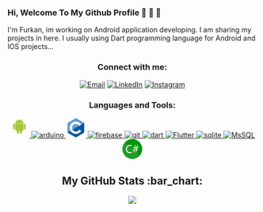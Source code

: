 

### Hi, Welcome To My Github Profile 👋 👋 👋

I'm Furkan, im working on Android application developing. I am sharing my projects in here. I usually using Dart programming language for Android and IOS projects... 


<h3 align="center">Connect with me:</h3>
<p align="center">
</a>
<a href="mailto:furkanayyildiz55@hotmail.com"><img alt="Email" src="https://img.shields.io/badge/Email-furkanayyildiz55@hotmail.com-blue?style=flat&logo=gmail"></a>
<a href="https://www.linkedin.com/in/furkanayyıldız/" target="_blank"><img alt="LinkedIn" src="https://img.shields.io/badge/LinkedIn-@furkanayyıldız-blue?style=flat&logo=linkedin"></a>
<a href="https://www.instagram.com/furkan55ss/"><img alt="Instagram" src="https://img.shields.io/badge/Instagram-furkan55ss-black?style=flat-square&logo=instagram"></a>
</p>

<h3 align="center">Languages and Tools:</h3>
<p align="center"> <a href="https://developer.android.com" target="_blank"> <img src="https://raw.githubusercontent.com/devicons/devicon/master/icons/android/android-original-wordmark.svg" alt="android" width="40" height="40"/> </a> <a href="https://www.arduino.cc/" target="_blank"> <img src="https://cdn.worldvectorlogo.com/logos/arduino-1.svg" alt="arduino" width="40" height="40"/> </a> <a href="https://www.cprogramming.com/" target="_blank"> <img src="https://raw.githubusercontent.com/devicons/devicon/master/icons/c/c-original.svg" alt="c" width="40" height="40"/> </a> <a href="https://firebase.google.com/" target="_blank"> <img src="https://www.vectorlogo.zone/logos/firebase/firebase-icon.svg" alt="firebase" width="40" height="40"/> </a> <a href="https://git-scm.com/" target="_blank"> <img src="https://www.vectorlogo.zone/logos/git-scm/git-scm-icon.svg" alt="git" width="40" height="40"/> </a>  <a href="https://dart.dev/" target="_blank"> <img src="https://www.vectorlogo.zone/logos/dartlang/dartlang-icon.svg" alt="dart" width="40" height="40"/> </a><a href="https://flutter.dev/" target="_blank"> <img src="https://www.vectorlogo.zone/logos/flutterio/flutterio-icon.svg" alt="Flutter" width="40" height="40"/> </a> <a href="https://www.sqlite.org/" target="_blank"> <img src="https://www.vectorlogo.zone/logos/sqlite/sqlite-icon.svg" alt="sqlite" width="40" height="40"/><a href="https://www.microsoft.com/en-us/sql-server/sql-server-downloads" target="_blank"> <img src="https://cdn-icons-png.flaticon.com/512/5968/5968364.png" alt="MsSQL" width="40" height="40"/> </a><a href="https://docs.microsoft.com/tr-tr/dotnet/csharp/" target="_blank"> <img src="https://raw.githubusercontent.com/github/explore/80688e429a7d4ef2fca1e82350fe8e3517d3494d/topics/csharp/csharp.png" alt="c#" width="40" height="40"/> </a>

<h2 align="center">My GitHub Stats :bar_chart:</h2>
<p align="center">
  <img src="https://github-readme-stats.vercel.app/api/top-langs/?username=furkanayyildiz55&layout=compact&theme=tokyonight" height="180"> 
</p>





